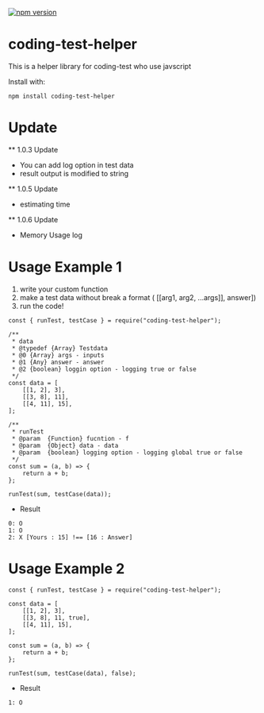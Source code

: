 [![npm version](https://badge.fury.io/js/coding-test-helper.svg)](https://badge.fury.io/js/coding-test-helper)

# coding-test-helper

This is a helper library for coding-test who use javscript  

Install with: 
```
npm install coding-test-helper
```

# Update
** 1.0.3 Update   
* You can add log option in test data
* result output is modified to string  

** 1.0.5 Update   
* estimating time  

** 1.0.6 Update   
* Memory Usage log  

# Usage Example 1

1. write your custom function  
2. make a test data without break a format ( [[arg1, arg2, ...args]], answer])
3. run the code!

```
const { runTest, testCase } = require("coding-test-helper");

/**
 * data
 * @typedef {Array} Testdata
 * @0 {Array} args - inputs
 * @1 {Any} answer - answer
 * @2 {boolean} loggin option - logging true or false
 */
const data = [
    [[1, 2], 3],
    [[3, 8], 11],
    [[4, 11], 15],
];

/**
 * runTest
 * @param  {Function} fucntion - f
 * @param  {Object} data - data
 * @param  {boolean} logging option - logging global true or false
 */
const sum = (a, b) => {
    return a + b;
};

runTest(sum, testCase(data));

```

* Result
```
0: O
1: O
2: X [Yours : 15] !== [16 : Answer]
```
# Usage Example 2
```
const { runTest, testCase } = require("coding-test-helper");

const data = [
    [[1, 2], 3],
    [[3, 8], 11, true],
    [[4, 11], 15],
];

const sum = (a, b) => {
    return a + b;
};

runTest(sum, testCase(data), false);

```

* Result
```
1: O
```
